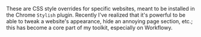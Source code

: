 These are CSS style overrides for specific websites, meant to be installed in the Chrome `Stylish` plugin. Recently I've realized that it's powerful to be able to tweak a website's appearance, hide an annoying page section, etc.; this has become a core part of my toolkit, especially on Workflowy.
